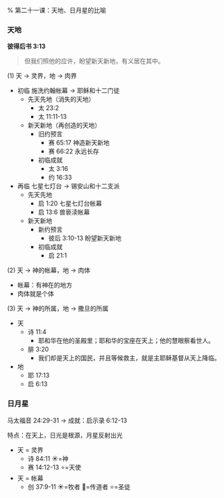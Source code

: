 % 第二十一课：天地、日月星的比喻

### 天地

__彼得后书 3:13__

> 但我们照他的应许，盼望新天新地，有义居在其中。

(1) 天 → 灵界，地 → 肉界

- 初临 施洗约翰帐幕 → 耶稣和十二门徒
    - 先天先地（消失的天地）
        - 太 23:2
        - 太 11:11-13
    - 新天新地（再创造的天地）
        - 旧约预言
            - 赛 65:17 神造新天新地
            - 赛 66:22 永远长存
        - 初临成就
            - 太 3:16
            - 约 16:33
- 再临 七星七灯台 → 锡安山和十二支派
    - 先天先地
        - 启 1:20 七星七灯台帐幕
        - 启 13:6 兽亵渎帐幕
    - 新天新地
        - 新约预言
            - 彼后 3:10-13 盼望新天新地
        - 初临成就
            - 启 21:1

(2) 天 → 神的帐幕，地 → 肉体

- 帐幕：有神在的地方
- 肉体就是个体

(3) 天 → 神的所属，地 → 撒旦的所属

- 天
    - 诗 11:4
        - 耶和华在他的圣殿里；耶和华的宝座在天上；他的慧眼察看世人。
    - 腓 3:20
        - 我们却是天上的国民，并且等候救主，就是主耶稣基督从天上降临。
- 地
    - 耶 17:13
    - 启 6:13

### 日月星

马太福音 24:29-31 → 成就：启示录 6:12-13

特点：在天上，日光是根源，月星反射出光

- 天 = 灵界
    - 诗 84:11 ☀️=神
    - 赛 14:12-13 ⭐=天使
- 天 = 帐幕
    - 创 37:9-11 ☀️=牧者 🌙=传道者 ⭐=圣徒
